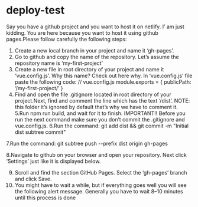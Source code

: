 # deploy-test
Say you have a github project and you want to host it on netlify. I’ am just kidding. You are here because you want to host it using github pages.Please follow carefully the following steps:

1. Create a new local branch in your project and name it ‘gh-pages’.
2.  Go to github and copy the name of the repository. Let’s assume the repository name is ‘my-first-project’
3.  Create a new file in root directory of your project and name it ‘vue.config.js’. Why this name? Check out here why.
In ‘vue.config.js’ file paste the following code:
// vue.config.js
module.exports = {
publicPath: ‘/my-first-project/’
}
4.  Find and open the file .gitignore located in root directory of your project.Next, find and comment the line which has the text ‘/dist’.
NOTE: this folder it’s ignored by default that’s why we have to comment it.
5.Run npm run build, and wait for it to finish.
IMPORTANT!! Before you run the next command make sure you don’t commit the .gitignore and vue.config.js.
6.Run the command: git add dist && git commit -m "Initial dist subtree commit"

7.Run the command: git subtree push --prefix dist origin gh-pages

8.Navigate to github on your browser and open your repository. Next click ‘Settings’ just like it is displayed below.

9. Scroll and find the section GitHub Pages. Select the ‘gh-pages’ branch and click Save.
10. You might have to wait a while, but if everything goes well you will see the following alert message. Generally you have to wait 8–10 minutes until this process is done
